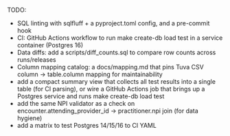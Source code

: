 TODO:
- SQL linting with sqlfluff + a pyproject.toml config, and a pre-commit hook
- CI: GitHub Actions workflow to run make create-db load test in a service container (Postgres 16)
- Data diffs: add a scripts/diff_counts.sql to compare row counts across runs/releases
- Column mapping catalog: a docs/mapping.md that pins Tuva CSV column → table.column mapping for maintainability
- add a compact summary view that collects all test results into a single table (for CI parsing), or wire a GitHub Actions job that brings up a Postgres service and runs make create-db load test
- add the same NPI validator as a check on encounter.attending_provider_id → practitioner.npi join (for data hygiene)
- add a matrix to test Postgres 14/15/16 to CI YAML
